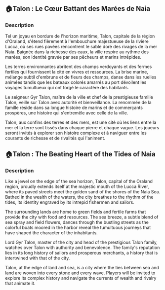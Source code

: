 ## 🏠Talon : Le Cœur Battant des Marées de Naia

### Description

Tel un joyau en bordure de l'horizon maritime, Talon, capitale de la région d'Oraland, s'étend fièrement à l'embouchure
majestueuse de la rivière Lucca, où ses rues pavées rencontrent le sable doré des rivages de la mer Naia. Baignée dans
la richesse des eaux, la ville respire au rythme des marées, son identité gravée par ses pêcheurs et marins intrépides.

Les terres environnantes abritent des champs verdoyants et des fermes fertiles qui fournissent la cité en vivres et
ressources. La brise marine, mélange subtil d'embruns et de fleurs des champs, danse dans les ruelles animées tandis que
les bateaux colorés amarrés au port dévoilent les voyages tumultueux qui ont forgé le caractère des habitants.

Le seigneur Gyr Talon, maître de la ville et chef de la prestigieuse famille Talon, veille sur Talon avec autorité et
bienveillance. La renommée de la famille réside dans sa longue histoire de marins et de commerçants prospères, une
histoire qui s'entremêle avec celle de la ville.

Talon, aux confins des terres et des mers, est une cité où les liens entre la mer et la terre sont tissés dans chaque
pierre et chaque vague. Les joueurs seront invités à explorer son histoire complexe et à naviguer entre les courants de
richesse et de rivalités qui l'animent.

## 🏠Talon : The Beating Heart of the Tides of Naia

### Description

Like a jewel on the edge of the sea horizon, Talon, capital of the Oraland region, proudly extends itself at the
majestic mouth of the Lucca River, where its paved streets meet the golden sand of the shores of the Naia Sea. Bathed in
the wealth of the waters, the city breathes to the rhythm of the tides, its identity engraved by its intrepid fishermen
and sailors.

The surrounding lands are home to green fields and fertile farms that provide the city with food and resources. The sea
breeze, a subtle blend of sea spray and field flowers, dances through the bustling streets as the colorful boats moored
in the harbor reveal the tumultuous journeys that have shaped the character of the inhabitants.

Lord Gyr Talon, master of the city and head of the prestigious Talon family, watches over Talon with authority and
benevolence. The family's reputation lies in its long history of sailors and prosperous merchants, a history that is
intertwined with that of the city.

Talon, at the edge of land and sea, is a city where the ties between sea and land are woven into every stone and every
wave. Players will be invited to explore its complex history and navigate the currents of wealth and rivalry that
animate it.
